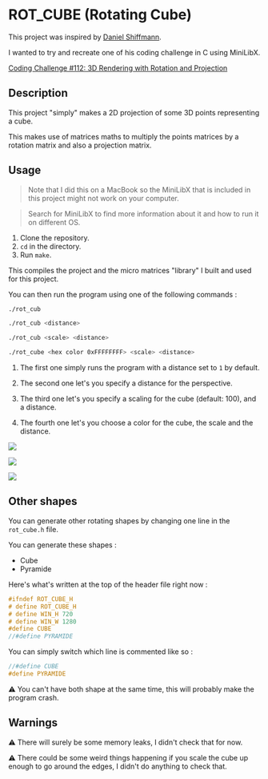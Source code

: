 # ROT_CUBE (Rotating Cube)

This project was inspired by [Daniel Shiffmann](https://github.com/shiffman).

I wanted to try and recreate one of his coding challenge in C using MiniLibX.

[Coding Challenge #112: 3D Rendering with Rotation and Projection](https://youtu.be/p4Iz0XJY-Qk)

## Description

This project "simply" makes a 2D projection of some 3D points representing a cube.

This makes use of matrices maths to multiply the points matrices by a rotation matrix and also a projection matrix.

## Usage

> Note that I did this on a MacBook so the MiniLibX that is included in this project might not work on your computer.

> Search for MiniLibX to find more information about it and how to run it on different OS.

1. Clone the repository.
1. ```cd``` in the directory.
1. Run ```make```.

This compiles the project and the micro matrices "library" I built and used for this project.

You can then run the program using one of the following commands :

```sh
./rot_cub

./rot_cub <distance>

./rot_cub <scale> <distance>

./rot_cube <hex color 0xFFFFFFFF> <scale> <distance>
```

1. The first one simply runs the program with a distance set to ```1``` by default.

2. The second one let's you specify a distance for the perspective.

3. The third one let's you specify a scaling for the cube (default: 100), and a distance.

4. The fourth one let's you choose a color for the cube, the scale and the distance.

![](https://github.com/Laendrun/rot_cube/blob/main/img/example.gif)

![](https://github.com/Laendrun/rot_cube/blob/main/img/color.gif)

![](https://github.com/Laendrun/rot_cube/blob/main/img/pyramide.gif)

## Other shapes

You can generate other rotating shapes by changing one line in the `rot_cube.h` file.

You can generate these shapes :
- Cube
- Pyramide

Here's what's written at the top of the header file right now :

```c
#ifndef ROT_CUBE_H
# define ROT_CUBE_H
# define WIN_H 720
# define WIN_W 1280
#define CUBE
//#define PYRAMIDE
```

You can simply switch which line is commented like so :

```c
//#define CUBE
#define PYRAMIDE
```

:warning: You can't have both shape at the same time, this will probably make the program crash.

## Warnings

:warning: There will surely be some memory leaks, I didn't check that for now.

:warning: There could be some weird things happening if you scale the cube up enough to go around the edges, I didn't do anything to check that.
